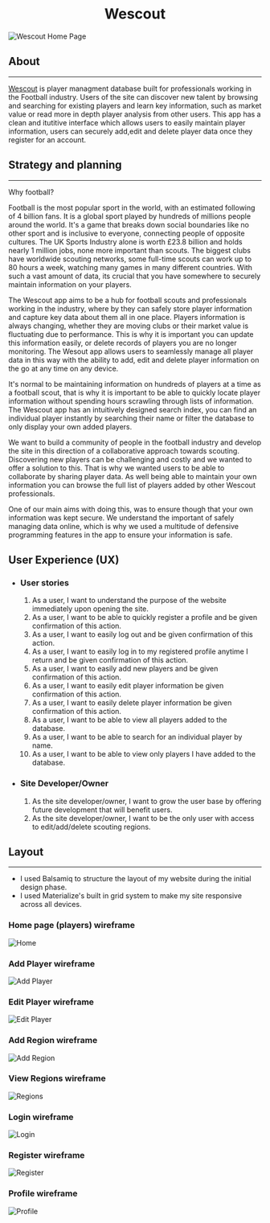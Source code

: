 <h1 align="center">Wescout</h1>

![Wescout Home Page](wescout/static/images/readme/reponsive-site.JPG)

## About

***

[Wescout](https://github.com/JackDilger/wescout-milestone-3)  is player managment database built for professionals working in the Football industry. Users of the site can discover new talent by browsing and searching for existing players and learn key information, such as market value or read more in depth player analysis from other users. This app has a clean and itutitive interface which allows users to easily maintain player information, users can securely add,edit and delete player data once they register for an account. 


## Strategy and planning

***

Why football?

Football is the most popular sport in the world, with an estimated following of 4 billion fans. It is a global sport played by hundreds of millions people around the world. It's a game that breaks down social boundaries like no other sport and is inclusive
to everyone, connecting people of opposite cultures. The UK Sports Industry alone is worth £23.8 billion and holds nearly 1 million jobs, none more important than scouts. The biggest clubs have worldwide scouting networks, some full-time scouts can work up to 80 hours a week, watching many games in many different countries. With such a vast amount of data, its crucial that you have somewhere to securely maintain information on your players.


The Wescout app aims to be a hub for football scouts and professionals working in the industry, where by they can safely store player information and capture key data about them all in one place. Players information is always changing, whether they are moving clubs or their market value is fluctuating due to performance. This is why it is important you can update this information easily, or delete records of players you are no longer monitoring. The Wesout app allows users to seamlessly  manage all player data in this way with the ability to add, edit and delete player information on the go at any time on any device. 

It's normal to be maintaining information on hundreds of players at a time as a football scout, that is why it is important to be able to quickly locate player information without spending hours scrawling through lists of information. The Wescout app has an intuitively designed search index, you can find an individual player instantly by searching their name or filter the database to only display your own added players. 

We want to build a community of people in the football industry and develop the site in this direction of a collaborative approach towards scouting. Discovering new players can be challenging and costly and we wanted to offer a solution to this. That is why we wanted users to be able to collaborate by sharing player data. As well being able to maintain your own information you can browse the full list of players added by other Wescout professionals. 

One of our main aims with doing this, was to ensure though that your own information was kept secure. We understand the important of safely managing data online, which is why we used a multitude of defensive programming features in the app to ensure your information is safe.


## User Experience (UX)



-   ### User stories

    1. As a user, I want to understand the purpose of the website immediately upon opening the site.
    2. As a user, I want to be able to quickly register a profile and be given confirmation of this action.
    3. As a user, I want to easily log out and be given confirmation of this action.
    4. As a user, I want to easily log in to my registered profile anytime I return and be given confirmation of this action.
    5. As a user, I want to easily add new players and be given confirmation of this action.
    6. As a user, I want to easily edit player information be given confirmation of this action.
    7. As a user, I want to easily delete player information be given confirmation of this action.
    8. As a user, I want to be able to view all players added to the database.
    9. As a user, I want to be able to search for an individual player by name.
    10. As a user, I want to be able to view only players I have added to the database.

-   ### Site Developer/Owner

    1. As the site developer/owner, I want to grow the user base by offering future development that will benefit users.
    2. As the site developer/owner, I want to be the only user with access to edit/add/delete scouting regions.


## Layout

***

- I used Balsamiq to structure the layout of my website during the initial design phase.
- I used Materialize's built in grid system to make my site responsive across all devices.

### Home page (players) wireframe

![Home](wescout/static/images/readme/players-wireframe.JPG)

### Add Player wireframe

![Add Player](wescout/static/images/readme/add-player-wireframe.JPG)

### Edit Player wireframe

![Edit Player](wescout/static/images/readme/edit-player-wireframe.JPG)

### Add Region wireframe

![Add Region](wescout/static/images/readme/add-region-wireframe.JPG)

### View Regions wireframe

![Regions](wescout/static/images/readme/regions-wireframe.JPG)

### Login wireframe

![Login](wescout/static/images/readme/login-wireframe.JPG)

### Register wireframe

![Register](wescout/static/images/readme/register-wireframe.JPG)

### Profile wireframe

![Profile](wescout/static/images/readme/profile-wireframe.JPG)







